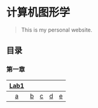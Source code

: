 # 计算机图形学
> This is my personal website.

## 目录
### 第一章
|[Lab1](https://liyi1003zcmu.github.io/CourseWare/CGChapters/Chapter1/Chapter-1-lab1.html)| | | | |
|:----:|:----:|:---:|:----:|:----:|
|[a](https://yyyanmh.github.io/yyyan.github.io/CG/demo/ch01a.html)|[b]()|[c]()|[d]()|[e]()|
